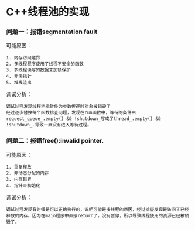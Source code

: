 # C++线程池的实现

### 问题一：报错segmentation fault

可能原因：

    1. 内存访问越界
    2. 多线程程序使用了线程不安全的函数
    3. 多线程读写的数据未加锁保护
    4. 非法指针
    5. 堆栈溢出

调试分析：

    调试过程发现线程池指针作为参数传递时对象被销毁了
    经过逐步替换每个函数排查问题，发现在run函数中，等待的条件由request_queue_.empty() && !shutdown_写成了thread_.empty() && !shutdown_.导致一直没有进入等待过程。

### 问题二：报错free():invalid pointer.

可能原因：

    1. 重复释放
    2. 非动态分配的内存
    3. 内存越界
    4. 指针未初始化

调试分析：

    调试过程发现有时候是可以正确执行的，说明可能是多线程的原因，经过排查发现是访问了已经释放的内存。因为在main程序中直接return了，没有暂停，所以导致线程使用的资源已经被销毁了。